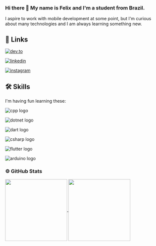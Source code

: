 ### Hi there 👋 My name is Felix and I'm a student from Brazil.

I aspire to work with mobile development at some point, but I'm curious about many technologies and I am always learning something new. 


## 🔗 Links

[![dev.to](https://img.shields.io/badge/dev.to-0A0A0A.svg?style=for-the-badge&logo=devdotto&logoColor=white)](https://dev.to/felixnogueira)

[![linkedin](https://img.shields.io/badge/linkedin-0A66C2?style=for-the-badge&logo=linkedin&logoColor=white)](https://www.linkedin.com/in/felixnogueira/)

[![instagram](https://img.shields.io/badge/Instagram-E4405F.svg?style=for-the-badge&logo=Instagram&logoColor=white)](https://instagram.com/fxlumi)


## 🛠 Skills


I'm having fun learning these:

![cpp logo](https://img.shields.io/badge/C++-00599C.svg?style=for-the-badge&logo=C++&logoColor=white)

![dotnet logo](https://img.shields.io/badge/.NET-512BD4.svg?style=for-the-badge&logo=dotnet&logoColor=white)

![dart logo](https://img.shields.io/badge/Dart-0175C2.svg?style=for-the-badge&logo=Dart&logoColor=white)

![csharp logo](https://img.shields.io/badge/Csharp-512BD4.svg?style=for-the-badge&logo=Csharp&logoColor=white)

![flutter logo](https://img.shields.io/badge/Flutter-02569B.svg?style=for-the-badge&logo=Flutter&logoColor=white)

![arduino logo](https://img.shields.io/badge/Arduino-00878F.svg?style=for-the-badge&logo=Arduino&logoColor=white)

### ⚙️ GitHub Stats

<a href="https://github.com/anuraghazra/github-readme-stats">
  <img height=200 align="center" src="https://github-readme-stats.vercel.app/api?username=felixnogueira" />
</a>
<a href="https://github.com/anuraghazra/github-readme-stats">
  <img height=200 align="center" src="https://github-readme-stats.vercel.app/api/top-langs/?username=felixnogueira&theme=dark&hide_border=false&include_all_commits=true&count_private=true&layout=compact&hide_progress=true&hide=cmake,html&card_width=250" />
</a>


